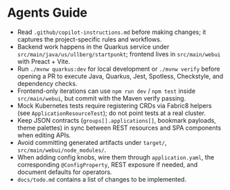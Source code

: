 # Agents Guide

- Read `.github/copilot-instructions.md` before making changes; it captures the project-specific rules and workflows.
- Backend work happens in the Quarkus service under `src/main/java/us/ullberg/startpunkt`; frontend lives in `src/main/webui` with Preact + Vite.
- Run `./mvnw quarkus:dev` for local development or `./mvnw verify` before opening a PR to execute Java, Quarkus, Jest, Spotless, Checkstyle, and dependency checks.
- Frontend-only iterations can use `npm run dev` / `npm test` inside `src/main/webui`, but commit with the Maven verify passing.
- Mock Kubernetes tests require registering CRDs via Fabric8 helpers (see `ApplicationResourceTest`); do not point tests at a real cluster.
- Keep JSON contracts (`groups[].applications[]`, bookmark payloads, theme palettes) in sync between REST resources and SPA components when editing APIs.
- Avoid committing generated artifacts under `target/`, `src/main/webui/node_modules/`.
- When adding config knobs, wire them through `application.yaml`, the corresponding `@ConfigProperty`, REST exposure if needed, and document defaults for operators.
- `docs/todo.md` contains a list of changes to be implemented.
